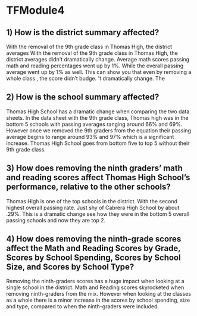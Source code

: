 # TFModule4

## 1) How is the district summary affected?

With the removal of the 9th grade class in Thomas High, the district averages With the removal of the 9th grade class in Thomas High, the district averages didn't dramatically change. Average math scores passing math and reading percentages went up by 1%. While the overall passing average went up by 1% as well. This can show you that even by removing a whole class , the score didn’t budge.  't dramatically change. The 

## 2) How is the school summary affected?

Thomas High School has a dramatic change when comparing the two data sheets. In the data sheet with the 9th grade class, Thomas high was in the bottom 5 schools with passing averages ranging around 66% and 69%. However once we removed the 9th graders from the equation their passing average begins to range around 93% and 97% which is a significant increase. Thomas High School goes from bottom five to top 5 without their 9th grade class. 

## 3) How does removing the ninth graders’ math and reading scores affect Thomas High School’s performance, relative to the other schools?

Thomas High is one of the top schools in the district. With the second highest overall passing rate. Just shy of Cabrera High School by about .29%. This is a dramatic change see how they were in the bottom 5 overall passing schools and now they are top 2. 

## 4) How does removing the ninth-grade scores affect the Math and Reading Scores by Grade, Scores by School Spending, Scores by School Size, and Scores by School Type? 

Removing the ninth-graders scores has a huge impact when looking at a single school in the district. Math and Reading scores skyrocketed when removing ninth-graders from the mix. However when looking at the classes as a whole there is a minor increase in the scores by school spending, size and type, compared to when the ninth-graders were included. 
